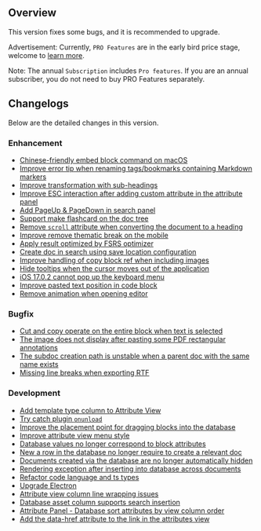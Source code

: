 ## Overview

This version fixes some bugs, and it is recommended to upgrade.

Advertisement: Currently, `PRO Features` are in the early bird price stage, welcome to [learn more](https://b3log.org/siyuan/en/pricing.html).

Note: The annual `Subscription` includes `Pro features`. If you are an annual subscriber, you do not need to buy PRO Features separately.

## Changelogs

Below are the detailed changes in this version.

### Enhancement

* [Chinese-friendly embed block command on macOS](https://github.com/siyuan-note/siyuan/issues/9216)
* [Improve error tip when renaming tags/bookmarks containing Markdown markers](https://github.com/siyuan-note/siyuan/issues/9248)
* [Improve transformation with sub-headings](https://github.com/siyuan-note/siyuan/issues/9264)
* [Improve ESC interaction after adding custom attribute in the attribute panel](https://github.com/siyuan-note/siyuan/issues/9282)
* [Add PageUp & PageDown in search panel](https://github.com/siyuan-note/siyuan/issues/9284)
* [Support make flashcard on the doc tree](https://github.com/siyuan-note/siyuan/issues/9288)
* [Remove `scroll` attribute when converting the document to a heading](https://github.com/siyuan-note/siyuan/issues/9297)
* [Improve remove thematic break on the mobile](https://github.com/siyuan-note/siyuan/issues/9302)
* [Apply result optimized by FSRS optimizer](https://github.com/siyuan-note/siyuan/issues/9309)
* [Create doc in search using save location configuration](https://github.com/siyuan-note/siyuan/issues/9316)
* [Improve handling of copy block ref when including images](https://github.com/siyuan-note/siyuan/issues/9317)
* [Hide tooltips when the cursor moves out of the application](https://github.com/siyuan-note/siyuan/issues/9318)
* [iOS 17.0.2 cannot pop up the keyboard menu](https://github.com/siyuan-note/siyuan/issues/9320)
* [Improve pasted text position in code block](https://github.com/siyuan-note/siyuan/issues/9323)
* [Remove animation when opening editor](https://github.com/siyuan-note/siyuan/issues/9324)

### Bugfix

* [Cut and copy operate on the entire block when text is selected](https://github.com/siyuan-note/siyuan/issues/9283)
* [The image does not display after pasting some PDF rectangular annotations](https://github.com/siyuan-note/siyuan/issues/9321)
* [The subdoc creation path is unstable when a parent doc with the same name exists](https://github.com/siyuan-note/siyuan/issues/9322)
* [Missing line breaks when exporting RTF](https://github.com/siyuan-note/siyuan/issues/9325)

### Development

* [Add template type column to Attribute View](https://github.com/siyuan-note/siyuan/issues/8766)
* [Try catch plugin `onunload`](https://github.com/siyuan-note/siyuan/issues/9240)
* [Improve the placement point for dragging blocks into the database](https://github.com/siyuan-note/siyuan/issues/9273)
* [Improve attribute view menu style](https://github.com/siyuan-note/siyuan/issues/9281)
* [Database values no longer correspond to block attributes](https://github.com/siyuan-note/siyuan/issues/9293)
* [New a row in the database no longer require to create a relevant doc](https://github.com/siyuan-note/siyuan/issues/9294)
* [Documents created via the database are no longer automatically hidden](https://github.com/siyuan-note/siyuan/issues/9298)
* [Rendering exception after inserting into database across documents](https://github.com/siyuan-note/siyuan/issues/9299)
* [Refactor code language and ts types](https://github.com/siyuan-note/siyuan/pull/9300)
* [Upgrade Electron](https://github.com/siyuan-note/siyuan/issues/9301)
* [Attribute view column line wrapping issues](https://github.com/siyuan-note/siyuan/issues/9303)
* [Database asset column supports search insertion](https://github.com/siyuan-note/siyuan/issues/9313)
* [Attribute Panel - Database sort attributes by view column order](https://github.com/siyuan-note/siyuan/issues/9319)
* [Add the data-href attribute to the link in the attributes view](https://github.com/siyuan-note/siyuan/issues/9291)
